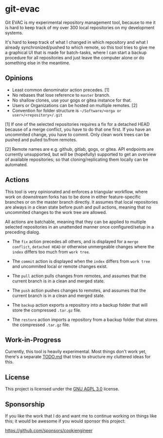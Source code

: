 
# git-evac

Git EVAC is my experimental repository management tool, because to me it is hard to keep track of
my over 300 local repositories on my development systems.

It's hard to keep track of what I changed in which repository and what I already synchronized/pushed
to which remote, so this tool tries to give me a graphical UI that is made for batch-tasks, where I
can start a backup procedure for all repositories and just leave the computer alone or do something
else in the meantime.


## Opinions

- Least common denominator action precedes. [1]
- No rebases that lose reference to `master` branch.
- No shallow clones, use your gogs or gitea instance for that.
- Users or Organizations can be hosted on multiple remotes. [2]
- Convention for folder structure is `~/Software/<orga or user>/<repository>/.git`


[1] If one of the selected repositories requires a fix for a detached HEAD because of a merge conflict,
you have to do that one first. If you have an uncommited change, you have to commit. Only clean work
trees can be pushed and pulled to/from remotes.

[2] Remote names are e.g. github, gitlab, gogs, or gitea. API endpoints are currently unsupported, but
will be (hopefully) supported to get an overview of available repositories; so that cloning/replicating
them locally can be automated.


## Actions

This tool is very opinionated and enforces a triangular workflow, where work on downstream forks has
to be done in either feature-specific branches or on the master branch directly. It assumes that local
repositories are always in a clean state before push and pull actions, meaning that no uncommited
changes to the work tree are allowed.

All actions are batchable, meaning that they can be applied to multiple selected repositories in an
unattended manner once configured/setup in a preceding dialog.

- The `fix` action precedes all others, and is displayed for a `merge conflict`, `detached HEAD` or
  otherwise unmergeable changes where the `index` differs too much from `work tree`.

- The `commit` action is displayed when the `index` differs from `work tree` and uncommited local
  or remote changes exist.

- The `pull` action pulls changes from remotes, and assumes that the current branch is in a clean
  and merged state.

- The `push` action pushes changes to remotes, and assumes that the current branch is in a clean
  and merged state.

- The `backup` action exports a repository into a backup folder that will store the compressed `.tar.gz` file.

- The `restore` action imports a repository from a backup folder that stores the compressed `.tar.gz` file.


## Work-in-Progress

Currently, this tool is heavily experimental. Most things don't work yet, there's a separate
[TODO.md](/TODO.md) that tries to structure my cluttered ideas for this.


## License

This project is licensed under the [GNU AGPL 3.0](./AGPL-3.0md) license.


## Sponsorship

If you like the work that I do and want me to continue working on things
like this; it would be awesome if you would sponsor this project:

https://github.com/sponsors/cookiengineer

